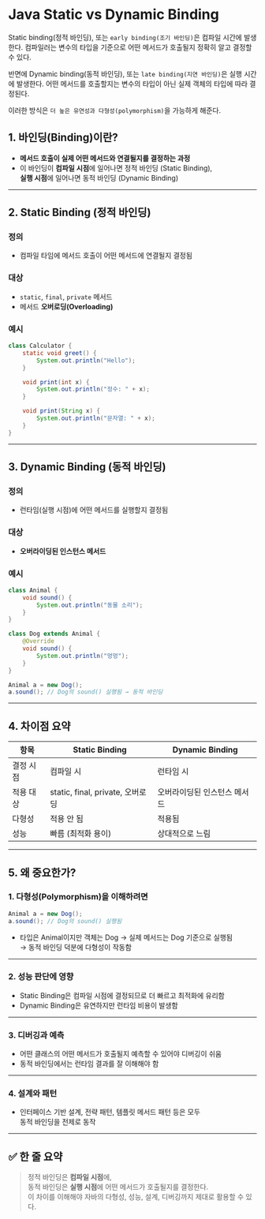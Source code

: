 # Java Static vs Dynamic Binding

Static binding(정적 바인딩), 또는 `early binding(조기 바인딩)`은 컴파일 시간에 발생한다.
컴파일러는 변수의 타입을 기준으로 어떤 메서드가 호출될지 정확히 알고 결정할 수 있다.

반면에 Dynamic binding(동적 바인딩), 또는 `late binding(지연 바인딩)`은 실행 시간에 발생한다.
어떤 메서드를 호출할지는 변수의 타입이 아닌 실제 객체의 타입에 따라 결정된다.

이러한 방식은 `더 높은 유연성과 다형성(polymorphism)`을 가능하게 해준다.

## 1. 바인딩(Binding)이란?

- **메서드 호출이 실제 어떤 메서드와 연결될지를 결정하는 과정**
- 이 바인딩이 **컴파일 시점**에 일어나면 정적 바인딩 (Static Binding),  
  **실행 시점**에 일어나면 동적 바인딩 (Dynamic Binding)

---

## 2. Static Binding (정적 바인딩)

### 정의

- 컴파일 타임에 메서드 호출이 어떤 메서드에 연결될지 결정됨

### 대상

- `static`, `final`, `private` 메서드
- 메서드 **오버로딩(Overloading)**

### 예시

```java
class Calculator {
    static void greet() {
        System.out.println("Hello");
    }

    void print(int x) {
        System.out.println("정수: " + x);
    }

    void print(String x) {
        System.out.println("문자열: " + x);
    }
}
```

---

## 3. Dynamic Binding (동적 바인딩)

### 정의

- 런타임(실행 시점)에 어떤 메서드를 실행할지 결정됨

### 대상

- **오버라이딩된 인스턴스 메서드**

### 예시

```java
class Animal {
    void sound() {
        System.out.println("동물 소리");
    }
}

class Dog extends Animal {
    @Override
    void sound() {
        System.out.println("멍멍");
    }
}

Animal a = new Dog();
a.sound(); // Dog의 sound() 실행됨 → 동적 바인딩
```

---

## 4. 차이점 요약

| 항목 | Static Binding | Dynamic Binding |
|------|----------------|-----------------|
| 결정 시점 | 컴파일 시 | 런타임 시 |
| 적용 대상 | static, final, private, 오버로딩 | 오버라이딩된 인스턴스 메서드 |
| 다형성 | 적용 안 됨 | 적용됨 |
| 성능 | 빠름 (최적화 용이) | 상대적으로 느림 |

---

## 5. 왜 중요한가?

### 1. 다형성(Polymorphism)을 이해하려면

```java
Animal a = new Dog();
a.sound(); // Dog의 sound() 실행됨
```

- 타입은 Animal이지만 객체는 Dog → 실제 메서드는 Dog 기준으로 실행됨  
→ 동적 바인딩 덕분에 다형성이 작동함

---

### 2. 성능 판단에 영향

- Static Binding은 컴파일 시점에 결정되므로 더 빠르고 최적화에 유리함  
- Dynamic Binding은 유연하지만 런타임 비용이 발생함

---

### 3. 디버깅과 예측

- 어떤 클래스의 어떤 메서드가 호출될지 예측할 수 있어야 디버깅이 쉬움  
- 동적 바인딩에서는 런타임 결과를 잘 이해해야 함

---

### 4. 설계와 패턴

- 인터페이스 기반 설계, 전략 패턴, 템플릿 메서드 패턴 등은 모두  
  동적 바인딩을 전제로 동작

---

## ✅ 한 줄 요약

> 정적 바인딩은 **컴파일 시점**에,  
> 동적 바인딩은 **실행 시점**에 어떤 메서드가 호출될지를 결정한다.  
> 이 차이를 이해해야 자바의 다형성, 성능, 설계, 디버깅까지 제대로 활용할 수 있다.
